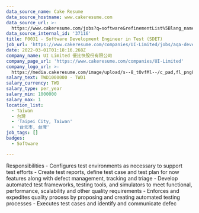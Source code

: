 ```yaml
---
data_source_name: Cake Resume
data_source_hostname: www.cakeresume.com
data_source_url: >-
  https://www.cakeresume.com/jobs?q=software&refinementList%5Blang_name%5D%5B0%5D=English&refinementList%5Bsalary_type%5D=per_year&range%5Bsalary_range%5D%5Bmin%5D=1000000&page=2
data_source_internal_id: '37116'
title: F0031 - Software Development Engineer in Test (SDET)
job_url: 'https://www.cakeresume.com/companies/UI-Limited/jobs/aqa-developer'
date: 2022-03-01T01:18:16.268Z
company_name: UI Limited 優比快股份有限公司
company_page_url: 'https://www.cakeresume.com/companies/UI-Limited'
company_logo_url: >-
  https://media.cakeresume.com/image/upload/s--8_tOvfMl--/c_pad,fl_png8,h_200,w_200/v1652866387/xtiubzqy3eub93zondpx.png
salary_text: TWD1000000 - TWD1
salary_currency: TWD
salary_type: per_year
salary_min: 1000000
salary_max: 1
location_list:
  - Taiwan
  - 台灣
  - 'Taipei City, Taiwan'
  - '台北市, 台灣'
job_tags: []
badges:
  - Software

---
```


Responsibilities - Configures test environments as necessary to support test efforts - Create test reports, define test case and test plan for now features along with defect management, tracking and triage - Develop automated test frameworks, testing tools, and simulators to meet functional, performance, scalability and other quality requirements - Enforces and expedites quality process by proposing and creating automated testing processes - Executes test cases and identify and communicate defec